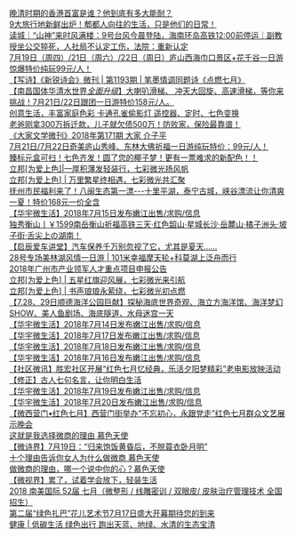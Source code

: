   
[晚清时期的香港首富是谁？他到底有多大能耐？](http://www.dianyue.me/archives/398/z0a2rbuamy9oqqkf/)  
[9大旅行地新鲜出炉！郫都人向往的生活，只是他们的日常！](http://www.dianyue.me/archives/465/z0a2rbuamy9oqqkf/)  
[读城｜“山神”来时风满楼：9号台风今晨登陆，海南环岛高铁12:00前停运｜副教授坐公交猝死，人社局不认定工伤，法院：重新认定](http://www.dianyue.me/archives/244/8xk7x32us5ofxs36/)  
[7月19日（周四）/21日（周六）/22日（周日）庐山西海巾口景区+花千谷一日游惊爆特价纯玩99元/人！](http://www.dianyue.me/archives/993/q268zkbnw6z2oljt/)  
[【写诗】《新锐诗会》微刊 | 第1193期 | 笔墨情调同题诗《点燃七月》](http://www.dianyue.me/archives/893/zmifmrsgps90x38o/)  
[【南昌国体华清水世界*全面升级*】大喇叭滑梯、 冲天大回旋、高速滑梯，等你来挑战！7月21日/22日跟团一日游特价158元/人。](http://www.dianyue.me/archives/975/b1x6kjbzecqekleh/)  
[创意生活，丰富家庭色彩 卡通孔雀偷影灯 遥控器、定时、七色变换](http://www.dianyue.me/archives/235/ka8374rnt5vt4v54/)  
[老爸刚拿300万拆迁款，儿子就欠债500万！防败家，保险最靠谱！](http://www.dianyue.me/archives/718/6npa4nw6xlndrcwf/)  
[《大家文学微刊》2018年第171期 大家 介子平](http://www.dianyue.me/archives/378/kei2t4cfxzp88026/)  
[7月21日/7月22日奇美庐山秀峰、东林大佛祈福一日游纯玩特价：99元/人！](http://www.dianyue.me/archives/975/5du6rqtv6lkqx47g/)  
[臻标元盒可扫！七色齐发！圆了您的椰子梦！更有一票难求的新配色！！](http://www.dianyue.me/archives/961/j52cijgbc147fowe/)  
[立邦[为爱上色]|—厚积薄发轻装行，七彩微光扬风帆](http://www.dianyue.me/archives/737/vin5ks8y7fq8nsdz/)  
[立邦[为爱上色] | 万里繁星终相遇，七彩微光共汇聚](http://www.dianyue.me/archives/751/8v69d8x7oktmrilh/)  
[抚州市民福利来了！八闽生态第一漂---十里平湖，泰宁古城，峡谷漂流让你清爽一夏！特价168元一价全含](http://www.dianyue.me/archives/993/7ihb7ml30vhwgvkr/)  
[【华宇微生活】2018年7月15日发布嫩江出售/求购/信息](http://www.dianyue.me/archives/461/j4lh40yvsfvw0y9b/)  
[独秀衡山丨￥1599南岳衡山祈福高铁三天·红色韶山·星城长沙·岳麓山·橘子洲头·坡子街·舌尖上の湖南！](http://www.dianyue.me/archives/404/pva29fa28tmj37hn/)  
[【启辰爱车讲堂】汽车保养千万别忽视了它，尤其是夏天……](http://www.dianyue.me/archives/061/wg4sr6amlknuh1ge/)  
[28号专场美林湖风情一日游 | 101米幸福摩天轮+科莫湖上泛舟而行](http://www.dianyue.me/archives/375/gpchhobehwpkiqq5/)  
[2018年广州市产业领军人才重点项目申报公告](http://www.dianyue.me/archives/306/xc9i6pcbb3kuza1s/)  
[立邦[为爱上色] | 五星红旗迎风展，七彩微光来引航](http://www.dianyue.me/archives/793/ch62rfjmz3eal8a4/)  
[立邦[为爱上色] | 书声琅琅永萦绕，七彩微光初点燃](http://www.dianyue.me/archives/751/k9chsw0vrx2wconn/)  
[【7.28、29日顺德海洋公园巨献】探秘海底世界奇观、海立方海洋馆、海洋梦幻SHOW、美人鱼剧场、海底隧道、水母迷宫一天](http://www.dianyue.me/archives/482/8pi89p18326gwss6/)  
[【华宇微生活】2018年7月14日发布嫩江出售/求购/信息](http://www.dianyue.me/archives/443/4oce4yfaa0cq9ucg/)  
[【华宇微生活】2018年7月17日发布嫩江出售/求购/信息](http://www.dianyue.me/archives/486/p5fw8tdajwefktbh/)  
[【华宇微生活】2018年7月18日发布嫩江出售/求购/信息](http://www.dianyue.me/archives/498/uzblnsibvq38grpr/)  
[【华宇微生活】2018年7月16日发布嫩江出售/求购/信息](http://www.dianyue.me/archives/477/cs1jgkmq17ogs8sn/)  
[【社区微讯】胜宏社区开展“红色七月忆经典，乐活夕阳梦精彩”老电影放映活动](http://www.dianyue.me/archives/244/1nksrjbun4iuuury/)  
[【修正】古人七句名言，让你明白生活](http://www.dianyue.me/archives/883/xwuv9mvyreqtudf8/)  
[【华宇微生活】2018年7月19日发布嫩江出售/求购/信息](http://www.dianyue.me/archives/513/lr630lk6juqdv907/)  
[【华宇微生活】2018年7月20日发布嫩江出售/求购/信息](http://www.dianyue.me/archives/541/qd5o755qkjksg1j2/)  
[【微西营门•红色七月】西营门街举办“不忘初心，永跟党走”红色七月群众文艺展示晚会](http://www.dianyue.me/archives/038/9eg5hyxfg34a4uq9/)  
[这就是我选择微商的理由 慕色天使](http://www.dianyue.me/archives/442/d2c25ae7r53isf1b/)  
[【微诗界】7月19日：“归来饱饭黄昏后，不脱蓑衣卧月明”](http://www.dianyue.me/archives/290/xze3n53zub6dvlfe/)  
[十个理由告诉你女人为什么做微商 慕色天使](http://www.dianyue.me/archives/442/6jn4qdgvoy38n7ld/)  
[做微商的理由，哪一个说中你的心？慕色天使](http://www.dianyue.me/archives/442/bb0q8dwk8x1ywxts/)  
[【微视界】累了，试着学会放下，轻装生活](http://www.dianyue.me/archives/726/xyaz6h9vewosvu4f/)  
[2018 南美国际 52届 七月（微整形 /  线雕密训 / 双眼皮/ 皮肤治疗管理技术 全国招生）](http://www.dianyue.me/archives/256/lwat1ae7ypsjb550/)  
[第二届“绿色扎巴”花儿艺术节7月17日盛大开幕期待您的到来](http://www.dianyue.me/archives/027/spwaoybrog3pssgz/)  
[健康 | 低碳生活 绿色出行 跑出天蓝、地绿、水清的生态宝清](http://www.dianyue.me/archives/514/72lu9arbotdizm8m/)